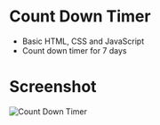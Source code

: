 # Count Down Timer
- Basic HTML, CSS and JavaScript
- Count down timer for 7 days

# Screenshot
![Count Down Timer](https://user-images.githubusercontent.com/23289982/171178790-720a6c9c-97f2-4abb-8e5e-5d7055f743ad.png)
